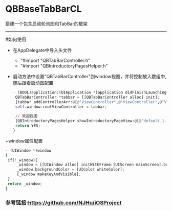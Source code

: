 # QBBaseTabBarCL
搭建一个包含启动轮询图和TabBar的框架

----
#如何使用
+  在AppDelegate中导入头文件 
   - "#import "QBTabBarController.h"
   - "#import "QBIntroductoryPagesHelper.h"
   
+ 启动方法中设置"QBTabBarController"到window视图，并将控制放入数组中,随后跟着启动图配置
   ```python
  - (BOOL)application:(UIApplication *)application didFinishLaunchingWithOptions:(NSDictionary *)launchOptions {
    QBTabBarController *tabbar = [[QBTabBarController alloc] init];
    [tabbar addControllerArr:@[@"ViewController",@"ViewController",@"ViewController"]];
    self.window.rootViewController = tabbar;
    
    // 欢迎视图
    [QBIntroductoryPagesHelper showIntroductoryPageView:@[@"default_1.png", @"default_2.png", @"default_3.png"]];
    return YES;
   }
  ```
 +window属性配置
   ```python
   - (UIWindow *)window
{
    if(!_window){
        _window = [[UIWindow alloc] initWithFrame:[UIScreen mainScreen].bounds];
        _window.backgroundColor = [UIColor whiteColor];
        [_window makeKeyAndVisible];
    }
    return _window;
}
  ```
  
  ### 参考链接:https://github.com/NJHu/iOSProject

    


   
